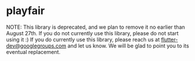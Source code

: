 # playfair

NOTE: This library is deprecated,
and we plan to remove it no earlier
than August 27th. If you do not
currently use this library, please
do not start using it :) If you do
currently use this library, please
reach us at flutter-dev@googlegroups.com
and let us know. We will be glad to point
you to its eventual replacement.
